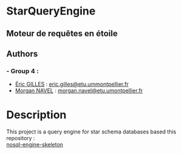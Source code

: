 # StarQueryEngine
## Moteur de requêtes en étoile

## Authors 
### - Group 4 :
- [Éric GILLES](https://github.com/eric-gilles) : [eric.gilles@etu.ummontpellier.fr](morgan.navel@etu.umontpellier.fr)
- [Morgan NAVEL](https://github.com/MorganNavel) : [morgan.navel@etu.umontpellier.fr](mailto:morgan.navel@etu.umontpellier.fr)

# Description
This project is a query engine for star schema databases based this repository :  
[nosql-engine-skeleton](https://gitlab.etu.umontpellier.fr/p00000415795/nosql-engine-skeleton)